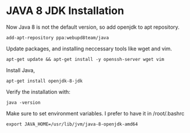 # JAVA 8 JDK Installation
Now Java 8 is not the default version, so add openjdk to apt repository. 

    add-apt-repository ppa:webupd8team/java
    
Update packages, and installing neccessary tools like wget and vim. 

    apt-get update && apt-get install -y openssh-server wget vim
    
Install Java,

    apt-get install openjdk-8-jdk
    
Verify the installation with:

    java -version
    
Make sure to set environment variables. I prefer to have it in /root/.bashrc

    export JAVA_HOME=/usr/lib/jvm/java-8-openjdk-amd64 
